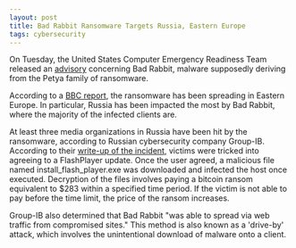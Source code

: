 ```yaml
---
layout: post
title: Bad Rabbit Ransomware Targets Russia, Eastern Europe
tags: cybersecurity
---
```


On Tuesday, the United States Computer Emergency Readiness Team released an [advisory](https://www.us-cert.gov/ncas/current-activity/2017/10/24/Multiple-Ransomware-Infections-Reported) concerning Bad Rabbit, malware supposedly deriving from the Petya family of ransomware.

According to a [BBC report](http://www.bbc.com/news/technology-41740768), the ransomware has been spreading in Eastern Europe. In particular, Russia has been impacted the most by Bad Rabbit, where the majority of the infected clients are.

At least three media organizations in Russia have been hit by the ransomware, according to Russian cybersecurity company Group-IB. According to their [write-up of the incident](https://www.group-ib.com/blog/badrabbit), victims were tricked into agreeing to a FlashPlayer update. Once the user agreed, a malicious file named install_flash_player.exe was downloaded and infected the host once executed. Decryption of the files involves paying a bitcoin ransom equivalent to $283 within a specified time period. If the victim is not able to pay before the time limit, the price of the ransom increases.

Group-IB also determined that Bad Rabbit "was able to spread via web traffic from compromised sites." This method is also known as a 'drive-by' attack, which involves the unintentional download of malware onto a client.
